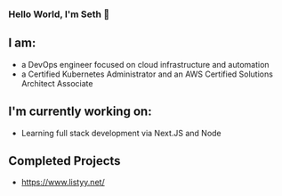 ### Hello World, I'm Seth 👋

## I am: 
- a DevOps engineer focused on cloud infrastructure and automation
- a Certified Kubernetes Administrator and an AWS Certified Solutions Architect Associate

## I'm currently working on:
- Learning full stack development via Next.JS and Node

## Completed Projects
- https://www.listyy.net/
